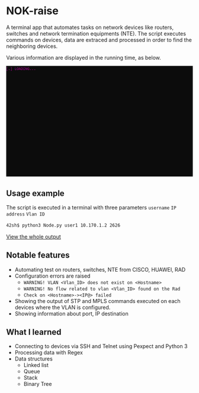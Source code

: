 # NOK-raise

A terminal app that automates tasks on network devices like routers, switches and network termination equipments (NTE).
The script executes commands on devices, data are extraced and processed in order to find the neighboring devices.

Various information are displayed in the running time, as below.

![App demo](Resc/demo_nok.gif)

## Usage example

The script is executed in a terminal with three parameters `username` `IP address` `Vlan ID`

```sh
42sh$ python3 Node.py user1 10.170.1.2 2626
```

[View the whole output](Annex/check_done_10.170.1.2_2626.txt)

## Notable features

* Automating test on routers, switches, NTE from CISCO, HUAWEI, RAD
* Configuration errors are raised
   * `WARNING! VLAN <Vlan_ID> does not exist on <Hostname>`
   * `WARNING! No flow related to vlan <Vlan_ID> found on the Rad`
   * `Check on <Hostname>-><IP@> failed`
* Showing the output of STP and MPLS commands executed on each devices where the VLAN is configured.
* Showing information about port, IP destination

## What I learned

* Connecting to devices via SSH and Telnet using Pexpect and Python 3
* Processing data with Regex
* Data structures
  * Linked list
  * Queue
  * Stack
  * Binary Tree
